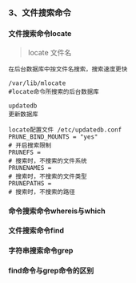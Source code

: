 ### 3、文件搜索命令
#### 文件搜索命令locate
> locate 文件名

```
在后台数据库中按文件名搜索，搜索速度更快

/var/lib/mlocate
#locate命令所搜索的后台数据库

updatedb
更新数据库

locate配置文件 /etc/updatedb.conf
PRUNE_BIND_MOUNTS = "yes"
# 开启搜索限制
PRUNEFS = 
# 搜索时，不搜索的文件系统
PRUNENAMES = 
# 搜索时，不搜索的文件类型
PRUNEPATHS = 
# 搜索时，不搜索的路径
```
#### 命令搜索命令whereis与which
#### 文件搜索命令find
#### 字符串搜索命令grep
#### find命令与grep命令的区别